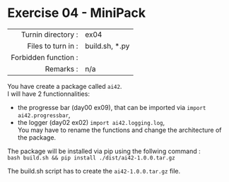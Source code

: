 # Exercise 04 - MiniPack

|                         |                    |
| -----------------------:| ------------------ |
|   Turnin directory :    |  ex04              |
|   Files to turn in :    |  build.sh, *.py    |
|   Forbidden function :  |                    |
|   Remarks :             |  n/a               |

You have create a package called `ai42`.  
I will have 2 functionnalities: 
* the progresse bar (day00 ex09), that can be imported via `import ai42.progressbar`,
* the logger (day02 ex02) `import ai42.logging.log`,  
You may have to rename the functions and change the architecture of the package.

The package will be installed via pip using the follwing command :  
`bash build.sh && pip install ./dist/ai42-1.0.0.tar.gz`  

The build.sh script has to create the `ai42-1.0.0.tar.gz` file.  
